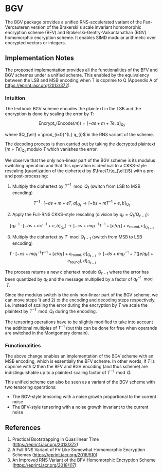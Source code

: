 
# BGV

The BGV package provides a unified RNS-accelerated variant of the Fan-Vercauteren version of the Brakerski's scale invariant homomorphic encryption scheme (BFV) and Brakerski-Gentry-Vaikuntanathan (BGV) homomorphic encryption scheme. It enables SIMD modular arithmetic over encrypted vectors or integers.

## Implementation Notes

The proposed implementation provides all the functionalities of the BFV and BGV schemes under a unified scheme.
This enabled by the equivalency between the LSB and MSB encoding when T is coprime to Q (Appendix A of <https://eprint.iacr.org/2013/372>).

### Intuition

The textbook BGV scheme encodes the plaintext in the LSB and the encryption is done by scaling the error by $T$:

```math
\textsf{Encrypt}_{s}(\textsf{Encode}(m)) = [-as + m + Te, a]_{Q_{\ell}}
```

where $Q_{\ell} = \prod_{i=0}^{L} q_{i}$ in the RNS variant of the scheme.

The decoding process is then carried out by taking the decrypted plaintext $[m + Te]_{Q_{\ell}}$ modulo $T$ which vanishes the error.

We observe that the only non-linear part of the BGV scheme is its modulus switching operation and that this operation is identical to a CKKS-style rescaling (quantization of the ciphertext by $\frac{1}{q_{\ell}}$) with a pre- and post-processing:

1) Multiply the ciphertext by $T^{-1}\mod Q_{\ell}$ (switch from LSB to MSB encoding)

```math
T^{-1} \cdot [-as + m + eT, a]_{Q_{\ell}}\rightarrow[-bs + mT^{-1} + e, b]_{Q_{\ell}}
```

2) Apply the Full-RNS CKKS-style rescaling (division by $q_{\ell} = Q_{\ell}/Q_{\ell-1}$):

```math
\lfloor q_{\ell}^{-1}\cdot[-bs + mT^{-1} + e, b]_{Q_{\ell}}\rceil\rightarrow[-cs + mq_{\ell}^{-1}T^{-1} + \lfloor e/q_{\ell}\rfloor + e_{\textsf{round}}, c]_{Q_{\ell-1}}
```

3) Multiply the ciphertext by $T \mod Q_{\ell-1}$ (switch from MSB to LSB encoding)

```math
T\cdot[-cs + mq_{\ell}^{-1}T^{-1} + \lfloor e/q_{\ell}\rceil + e_{\textsf{round}}, c]_{Q_{\ell-1}}\rightarrow[-ds + mq_{\ell}^{-1} + T(\lfloor e/q_{\ell}\rceil + e_{\textsf{round}}), d]_{Q_{\ell-1}}
```

The process returns a new ciphertext modulo $Q_{\ell-1}$ where the error has been quantized by $q_{\ell}$ and the message multiplied by a factor of $q_{\ell}^{-1} \mod T$.

Since the modulus switch is the only non-linear part of the BGV scheme, we can move steps 1) and 2) to the encoding and decoding steps respectively, i.e. instead of scaling the error during the encryption by $T$ we scale the plaintext by $T^{-1}\mod Q_{\ell}$ during the encoding.

The tensoring operations have to be slightly modified to take into account the additional multiples of $T^{-1}$ (but this can be done for free when operands are switched in the Montgomery domain).

### Functionalities

The above change enables an implementation of the BGV scheme with an MSB encoding, which is essentially the BFV scheme. In other words, if $T$ is coprime with $Q$ then the BFV and BGV encoding (and thus scheme) are indistinguishable up to a plaintext scaling factor of $T^{-1}\mod Q$. 

This unified scheme can also be seen as a variant of the BGV scheme with two tensoring operations:
- The BGV-style tensoring with a noise growth proportional to the current noise
- The BFV-style tensoring with a noise growth invariant to the current noise

## References

1. Practical Bootstrapping in Quasilinear Time (<https://eprint.iacr.org/2013/372>)
2. A Full RNS Variant of FV Like Somewhat Homomorphic Encryption Schemes (<https://eprint.iacr.org/2016/510>)
3. An Improved RNS Variant of the BFV Homomorphic Encryption Scheme (<https://eprint.iacr.org/2018/117>)
